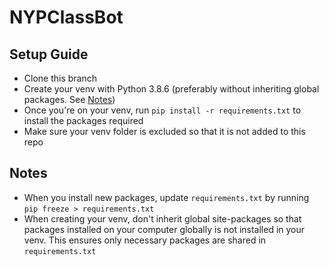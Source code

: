# NYPClassBot

## Setup Guide
- Clone this branch
- Create your venv with Python 3.8.6 (preferably without inheriting global packages. See <a href="#notes-requirements">Notes</a>)
- Once you're on your venv, run `pip install -r requirements.txt` to install the packages required
- Make sure your venv folder is excluded so that it is not added to this repo

## Notes
- When you install new packages, update `requirements.txt` by running `pip freeze > requirements.txt`
<a name="notes-requirements"></a>
- When creating your venv, don't inherit global site-packages so that packages installed on your computer globally is not installed in your venv. This ensures only necessary packages are shared in `requirements.txt`
 